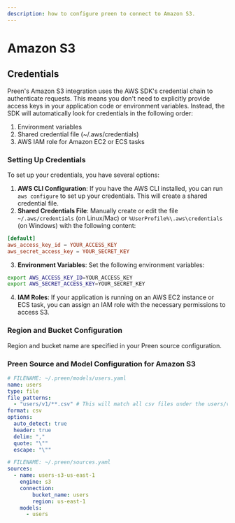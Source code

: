 ```yaml
---
description: how to configure preen to connect to Amazon S3.
---
```


# Amazon S3

## Credentials

Preen's Amazon S3 integration uses the AWS SDK's credential chain to authenticate requests. This means you don't need to explicitly provide access keys in your application code or environment variables. Instead, the SDK will automatically look for credentials in the following order:

1. Environment variables
2. Shared credential file (\~/.aws/credentials)
3. AWS IAM role for Amazon EC2 or ECS tasks

### Setting Up Credentials

To set up your credentials, you have several options:

1. **AWS CLI Configuration**: If you have the AWS CLI installed, you can run `aws configure` to set up your credentials. This will create a shared credential file.
2. **Shared Credentials File**: Manually create or edit the file `~/.aws/credentials` (on Linux/Mac) or `%UserProfile%\.aws\credentials` (on Windows) with the following content:

```conf
[default]
aws_access_key_id = YOUR_ACCESS_KEY
aws_secret_access_key = YOUR_SECRET_KEY
```

3. **Environment Variables**: Set the following environment variables:

```bash
export AWS_ACCESS_KEY_ID=YOUR_ACCESS_KEY
export AWS_SECRET_ACCESS_KEY=YOUR_SECRET_KEY
```

4. **IAM Roles**: If your application is running on an AWS EC2 instance or ECS task, you can assign an IAM role with the necessary permissions to access S3.

### Region and Bucket Configuration

Region and bucket name are specified in your Preen source configuration.

### Preen Source and Model Configuration for Amazon S3

```yaml
# FILENAME: ~/.preen/models/users.yaml
name: users
type: file
file_patterns:
  - "users/v1/**.csv" # This will match all csv files under the users/v1 prefix
format: csv
options:
  auto_detect: true
  header: true
  delim: ","
  quote: "\""
  escape: "\""
```

```yaml
# FILENAME: ~/.preen/sources.yaml
sources:
  - name: users-s3-us-east-1
    engine: s3
    connection:
        bucket_name: users
        region: us-east-1
    models:
      - users
```
